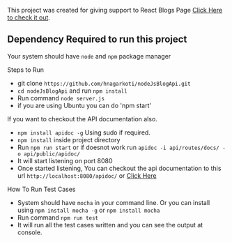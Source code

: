 This project was created for giving support to React Blogs Page [Click Here to check it out](https://github.com/hnagarkoti/reactJsBootstrapUIBlogPage).

## Dependency Required to run this project

Your system should have `node` and `npm` package manager

Steps to Run

* git clone `https://github.com/hnagarkoti/nodeJsBlogApi.git`
* `cd nodeJsBlogApi` and run `npm install`
* Run command `node server.js`
* if you are using Ubuntu you can do 'npm start'

If you want to checkout the API documentation also.

* `npm install apidoc -g` Using sudo if required.
* `npm install` inside project directory
* Run  `npm run start` or if doesnot  work run `apidoc -i api/routes/docs/ -o api/public/apidoc/`
* It will start listening on port 8080
* Once started listening, You can checkout the api documentation to this url `http://localhost:8080/apidoc/` or [Click Here](http://localhost:8080/apidoc/)


How To Run Test Cases

* System should have `mocha` in your command line. Or you can install using `npm install mocha -g` or `npm install mocha`
* Run command `npm run test`
* It will run all the test cases written and you can see the output at console.
